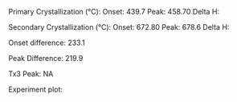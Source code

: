 Primary Crystallization (°C):
	Onset: 439.7
	Peak: 458.70
	Delta H: 

Secondary Crystallization  (°C):
	Onset: 672.80
	Peak: 678.6
	Delta H:

Onset difference: 233.1

Peak Difference: 219.9

Tx3 Peak: NA
<!-- PUBLISH STOP -->
Experiment plot:


